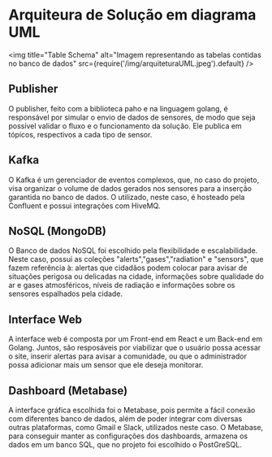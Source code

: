 # Arquiteura de Solução em diagrama UML

<img title="Table Schema" alt="Imagem representando as tabelas contidas no banco de dados" src={require('/img/arquiteturaUML.jpeg').default} />

## Publisher
O publisher, feito com a biblioteca paho e na linguagem golang, é responsável por simular o envio de dados de sensores, de modo que seja possível validar o fluxo e o funcionamento da solução. Ele publica em tópicos, respectivos a cada tipo de sensor.

## Kafka 
O Kafka é um gerenciador de eventos complexos, que, no caso do projeto, visa organizar o volume de dados gerados nos sensores para a inserção garantida no banco de dados. O utilizado, neste caso, é hosteado pela Confluent e possui integrações com HiveMQ. 

## NoSQL (MongoDB)
O Banco de dados NoSQL foi escolhido pela flexibilidade e escalabilidade. Neste caso, possui as coleções "alerts","gases","radiation" e "sensors", que fazem referência à: alertas que cidadãos podem colocar para avisar de situações perigosa ou delicadas na cidade, informações sobre qualidade do ar e gases atmosféricos, níveis de radiação e informações sobre os sensores espalhados pela cidade.

## Interface Web
A interface web é composta por um Front-end em React e um Back-end em Golang. Juntos, são resposáveis por viabilizar que o usuário possa acessar o site, inserir alertas para avisar a comunidade, ou que o administrador possa adicionar mais um sensor que ele deseja monitorar.

## Dashboard (Metabase)
A interface gráfica escolhida foi o Metabase, pois permite a fácil conexão com diferentes banco de dados, além de poder integrar com diversas outras plataformas, como Gmail e Slack, utilizados neste caso. O Metabase, para conseguir manter as configurações dos dashboards, armazena os dados em um banco SQL, que no projeto foi escolhido o PostGreSQL.
